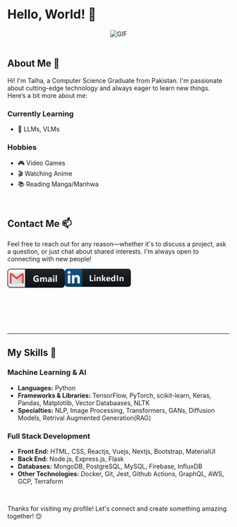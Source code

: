 # Hello, World! 👋

<div align="center">
  <img height="350" width="600" alt="GIF" src="https://media.giphy.com/media/v1.Y2lkPTc5MGI3NjExNmh0ZThiaXZiZnJybDJrNHZ0dnBsbGlndHI1cGhsODlrNm9rNHdmbiZlcD12MV9pbnRlcm5hbF9naWZfYnlfaWQmY3Q9Zw/FWAcpJsFT9mvrv0e7a/giphy.gif">
</div>

</br>

## About Me 💬

Hi! I'm Talha, a Computer Science Graduate from Pakistan. I'm passionate about cutting-edge technology and always eager to learn new things. Here’s a bit more about me:

### Currently Learning
- 🌟 LLMs, VLMs

### Hobbies
- 🎮 Video Games
- 🎬 Watching Anime
- 📚 Reading Manga/Manhwa

</br>

## Contact Me 📫

Feel free to reach out for any reason—whether it's to discuss a project, ask a question, or just chat about shared interests. I'm always open to connecting with new people!

<p>
  <a href="mailto:talhayounas0348@gmail.com">
     <img align="left" alt="Gmail" width="130" hight="100" src="https://github.com/talhaty/talhaty/blob/main/assets/icons/gmail.png" />
  </a>
  <a href="https://www.linkedin.com/in/talha-yunus-8169aa182/">
    <img align="left" alt="Linkedin" width="150" hight="100" src="https://github.com/talhaty/talhaty/blob/main/assets/icons/linkedin.png" /></br></br></br>
  </a>
  
  </br>
</p>

</br>
</br>
</br>

---

## My Skills 🚀

### Machine Learning & AI
- **Languages:** Python
- **Frameworks & Libraries:** TensorFlow, PyTorch, scikit-learn, Keras, Pandas, Matplotlib, Vector Databaases, NLTK
- **Specialties:** NLP, Image Processing, Transformers, GANs, Diffusion Models, Retrival Augmented Generation(RAG)

### Full Stack Development
- **Front End:** HTML, CSS, Reactjs, Vuejs, Nextjs, Bootstrap, MaterialUI
- **Back End:** Node.js, Express.js, Flask
- **Databases:** MongoDB, PostgreSQL, MySQL, Firebase, InfluxDB
- **Other Technologies:** Docker, Git, Jest, Github Actions, GraphQL, AWS, GCP, Terraform

</br>



Thanks for visiting my profile! Let's connect and create something amazing together! 😊

